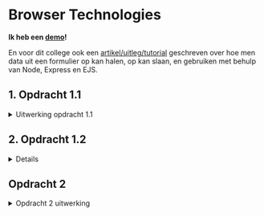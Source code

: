 # Browser Technologies

**Ik heb een [demo](https://browsertech-1920.herokuapp.com)!**

En voor dit college ook een [artikel/uitleg/tutorial](https://github.com/DanielvandeVelde/browser-technologies-1920/blob/master/tutorial/tutorial.md) geschreven over hoe men data uit een formulier op kan halen, op kan slaan, en gebruiken met behulp van Node, Express en EJS.

## 1. Opdracht 1.1

<details>
<summary>Uitwerking opdracht 1.1</summary>

Alle testen die ik uitvoer vinden plaats op een Windows computer met Google Chrome.

### Afbeeldingen

Afbeeldingen kunnen om verschillende redenen niet werken.  
Zo kan het zijn dat de gebruiker slecht internet heeft en daarom de afbeeldingen niet snel of goed inladen.  
Tevens kan de gebruiker ook last hebben van een firewall die deze afbeeldingen blokeren.  
Soms staan afbeeldingen in de CSS en wanneer deze niet goed geladen worden falen de afbeeldingen ook.  
Er zijn verschillende plug-ins die afbeeldingen kunnen blokkeren.  
De gebruiker kan natuurlijk ook slechtziend of blind zijn en gebruik maken van een screenreader. In dit geval zijn afbeeldingen an sich niet genoeg.  
De server waar de plaatjes op staan kan soms ook niet bereikbaar zijn, of providers kunnen rommelen met het optimaliseren van afbeeldingen die binnenkomen.  
De gebruiker kan natuurlijk ook zelf de afbeeldingen uit zetten in zijn of haar browser.

Afbeeldingen zijn in verschillende browsers op andere manieren uit te zetten.

- Firefox: `about:config` > `permission.default.image` > All images
- Chrome: Settings > Advanced > Content Settings > Do not show any images
- Safari: Develop > Disable Images

#### Marktplaats

<kbd>![Marktplaats](https://github.com/DanielvandeVelde/browser-technologies-1920/blob/master/images/IMG%20Marktplaats.png "Marktplaats")</kbd>

Marktplaats zonder afbeeldingen houdt aardig z’n vorm.  
Hier zouden makkelijk alt-texten kunnen staan met daarbij de titels of beschrijving.  
Advertenties laden echter wel gewoon.  
Natuurlijk zijn afbeeldingen erg belangrijk voor een website zoals Marktplaats, hier gaan ze naar mijn mening matig mee om.

#### NOS

<kbd>![NOS](https://github.com/DanielvandeVelde/browser-technologies-1920/blob/master/images/IMG%20NOS.png "NOS")</kbd>

De NOS zonder afbeeldingen is absoluut niet storend.  
Zonder de afbeeldingen mis je amper functionaliteit.  
Bepaalde dingen zijn niet volledig netjes uitgelijnd, bepaalde tags zijn blanco, maar niets storends.

#### YouTube

<kbd>![YouTube](https://github.com/DanielvandeVelde/browser-technologies-1920/blob/master/images/IMG%20YT.png "YouTube")</kbd>

YouTube heeft een goede oplossing gevonden.  
Hier maken zij namelijk gebruik van in-line .svg.  
Op deze manier laden alle/de meeste iconen zowel als hun logo uitstekend met de html mee.  
Ook al staan de afbeeldingen misschien uit.

### Javascript

Er zijn veel verschillende redenen waarom Javascript niet werkt.
Sommige gebruikers hebben javascript uitstaan, of blokkeren sommige javascript.  
Dit kan bijvoorbeeld door een ad-blocker of noscript browser plug-in.  
Ongeveer 0.2% van de gebruikers heeft Javascript uit staan.  
1% van de requests om Javascript op te halen falen.
En zelf giganten zoals Amazon webserver zijn wel eens niet bereikbaar en dan kan de Javascript niet geladen worden.  
Wat af en toe heel logisch en simpel lijkt, zoals de Wordpress WYSIWYG editor is zonder Javascript niet beschikbaar.

> “All your users are non-JS while they’re downloading your JS.”

     **- Jake Archibald**

#### 9292

<kbd>![9292](https://github.com/DanielvandeVelde/browser-technologies-1920/blob/master/images/JS%209292.png "9292")</kbd>

Omdat er geen Javascript is, is het onmogelijk om een route te plannen via 9292.  
Ze laten je echter gewoon alles invullen (zonder autocomplete) en geven je (nadat je op ‘plan reis’ klikt) een 500 statuscode melding (Internal Server Error)

#### Bijenkorf

<kbd>![Bijenkorf](https://github.com/DanielvandeVelde/browser-technologies-1920/blob/master/images/JS%20Bijenkorf.png "Bijenkorf")</kbd>

De Bijenkorf zonder Javascript zorgt er voor dat de gallerij onmogelijk te bedienen is.  
De afbeeldingen worden niet geladen en de knoppen werken niet.  
Dit kan natuurlijk makkelijk verholpen worden door alle afbeeldingen in te laden zowel als een scrollbalk.  
De gebruiker kan dan gewoon door de afbeeldingen heen scrollen.  
Deze kan je vervolgens met Javascript te verstoppen en te vervangen met deze wat nettere optie van knoppen en kleine afbeeldingen.

#### Blokker

<kbd>![Blokker](https://github.com/DanielvandeVelde/browser-technologies-1920/blob/master/images/JS%20Blokker.png "Blokker")</kbd>

Wanneer er op het winkelmandje gedrukt word verschijnt er niets.  
Helemaal niets.  
Natuurlijk is het hebben van wat placeholder content wel zo handig.  
Dit zouden zij kunnen doen door alvast een container te hebben met hier informatie er in, zoals ‘geen artikelen’ of ‘winkelmandje kan niet worden opgehaald’ en vervolgens deze met Javascript vervangen wanneer dit kan.

#### Buienradar

<kbd>![Buienradar](https://github.com/DanielvandeVelde/browser-technologies-1920/blob/master/images/JS%20Buienradar.png "Buienradar")</kbd>

Buienradar gaat aardig goed om met het niet hebben van Javascript.  
Er wordt enkel de eerste afbeelding ingeladen met de huidige tijd, deze hebben zij dus altijd klaar staan en wordt niet later met Javascript opgehaald.  
Hoewel de functionaliteit zoals de slider om het tijdstip te veranderen niet werkt, is het hebben van een indicatie door te zien wat de huidige weerssituatie is wel gewenst.  
Tevens heb je wel de mogelijkheid om de +3 en +24 uur situatie te zien.  
Het precieze scrubben naar een tijdstip of het hebben van een .gif animatie is er echter niet.

#### Google

<kbd>![Google](https://github.com/DanielvandeVelde/browser-technologies-1920/blob/master/images/JS%20google.png "Google")</kbd>

Verassend genoeg is Google zonder Javascript de circa 2011 Google.  
Alle knoppen en opties zijn er, in mijn mening overzichtelijker door de zwarte balk aangezien ze niet achter een extra klik zitten.  
Tevens is het zij-menu ook erg overzichtelijk, wederom omdat het geen opties verstopt.  
Misschien geen gek idee om Javascript uit te hebben staan op Google.

#### HvA

<kbd>![HvA](https://github.com/DanielvandeVelde/browser-technologies-1920/blob/master/images/JS%20HVA.png "HvA")</kbd>

De HvA is aardig goed met Progressive Enhancements.  
In plaats van bijvoorbeeld `<details>` te gebruiker (wat niet werkt op IE/Edge/Safari iOS trouwens) kiezen zij er voor om een <a> link te hebben waar je op moet klikken om de informatie te zien/uit te vouwen.  
Ik was dus erg geinteresseerd om te zien of deze informatie verborgen zou zijn als je Javascript uit heb staan.  
Tot mijn verassing is dit niet het geval, het verstoppen van de content wordt dus met Javascript gedaan zodat dit enkel gebeurd wanneer je ook Javascript heb om het weer te tonen.  
Dat is progressive Enhancement!

#### Thuisbezorgd

<kbd>![Thuisbezorgd](https://github.com/DanielvandeVelde/browser-technologies-1920/blob/master/images/JS%20Thuisbezorgd.png "Thuisbezorgd")</kbd>

Thuisbezorgd is niets zonder Javascript.  
De achtergrond afbeelding laadt niet in en het zoeken word gewoon genegeerd.  
Het was te verwachten, maar het is toch zonde.

#### YouTube

<kbd>![YouTube](https://github.com/DanielvandeVelde/browser-technologies-1920/blob/master/images/JS%20YT.png "YouTube")</kbd>

Een groot skelet.  
Waarschijnlijk omdat advertenties e.d. geleverd worden door middel van Javascript werkt heel YouTube niet zonder.  
Dit gaat dus niet meer om Progressive Enhancement maar meer over het leveren van een dienst, en dat je niet wilt dat mensen die dienst afnemen zonder te ‘betalen’  
HTML5 `<video>` is overigens uitstekend. Dit heeft ook een ingebouwde manier om een boodschap te leveren als iemand geen HMTL5 supporting browser heeft.  
Het `<video>` element kan zelfs door middel van Javascript gespeeld, gepauzeerd, groter (of kleiner, preload, muted, loop etc.) worden gemaakt.

</details>

## 2. Opdracht 1.2

<details>
<summary>Opdracht 1.2 uitwerking</summary>

### Inleiding

Voor deze applicatie heb ik mijn [WAFS opdracht](https://github.com/danielvandevelde/web-app-from-scratch-1920) bekeken.  
Waar ik wijzigingen kon maken heb ik dat natuurlijk gedaan, wanneer dit niet mogelijk was staat dit nog in de Todo beschreven die aan het eind van deze 8 features te vinden is.
De nieuwe variant met de wijzigingen zal ik binnenkort doorvoeren in m'n progressive web app.
Alle testen die ik uitvoer vinden plaats op een Windows computer met Google Chrome.

### Afbeeldingen

Afbeeldingen mogen iets kleiner zijn tom er voor te zorgen dat deze sneller laden.
Verder is het niet een heel groot probleem dat ik gebruik maak van een enkele achtergrond afbeelding.

### Custom Fonts

Ik maak gebruik van Roboto die ik inlaad door middel van de CSS.
Anders gaat deze over op een sans-serif of de default van de browser.
In principe dus niet een heel groot drama, gelukkig maar!

### Kleur

Ik dacht dat kleur mogelijk een probleem zou kunnen worden.  
De pagina zoals ik hem heb gemaakt is vrij donker.  
Hoewel ik dacht dat het in principe goed zichtbaar was zijn de zwarte teksten in het hoofdonderdeel van de homepagina, zowel als de groen en rode teksten volgende de Google Chrome Audit niet goed leesbaar.  
Ik zal dus even goed moeten kijken of ik de achtergrondkleur lichter kan maken en het contrast tussen deze twee kan verhogen.
Dit zal ook gelijk de leesbaarheid van de pagina verhogen.

### Muis/Trackpad

Ik had meerdere problemen met het navigeren door mijn applicatie met gebruik van een trackpad of de tab-functionaliteit.  
De `:focus`-state van het zoek/inputveld bovenaan de pagina is de enige die goed zichtbaar is op Firefox.
Chrome zet hier netjes een blauwe rand omheen, maar in standaard Firefox is dit iets waar ik aan kan werken.
Ik heb op de lijstitems wel een `:hover` op staan, wat maar eens bewijst dat ik absoluut niet heb nagedacht over accesibility en enkel over de muis.

### Breedband

De afbeeldingen zouden kleiner kunnen worden gemaakt.  
Niet alleen gebruik ik niet de volledige achtergrond afbeelding maar deze is ook nog eens veels te groot, en zou zeker kleiner kunnen worden gemaakt.
Ook kan ik alle Javascript-bestanden en CSS-bestanden minifyen, uglifyen en/of compressen. op deze manier maak ik de website een stuk sneller voor mensen met minder snel internet.

### Javascript

De applicatie features werken _niet_ zonder Javascript.
Natuurlijk is het mogelijk om alle Javascript serverside te houden maar zelfs dan loop ik tegen restricties.
Ik zou dus alles voor de hoofdpagina op de server kunnen ophalen en vervolgens serveren.
De grafieken die ik maak op de detailpagina zijn echter `<canvas>` elementen dus dit zou op een andere manier moeten.
De eerste oplossing die ik hier voor kan verzinnen is van de grafiek een `<svg>` te maken of om een andere manier een afbeelding te creeeren die ik kan plaatsen op de pagina.

### Cookies

Ik maak geen gebruik van cookies, misschien zou ik dit wel kunnen doen voor het wisselen van pagina's.

### Localstorage

Ik maak gebruik van localStorage maar meer omdat dit een requirement was van de Web-App-From-Scratch opdracht.
Persoonlijk zou ik deze het liefst aanpassen of volledig weghalen.

### Device Lab

Ik heb dit allemaal getest op [Browserstack](https://www.browserstack.com).  
Aangezien ik niet al deze interessante devices heb.  
Ook laat ik natuurlijk mijn falen zien ipv de devices en browsers waar het allemaal op werkt.
Ik kon daardoor niet makkelijk een inspector/console openen om te zien waar het precies fout ging, maar heb m'n best gedaan om te kijken wat er fout ging en de waarom te onderzoeken

<kbd>![IE11](https://github.com/DanielvandeVelde/browser-technologies-1920/blob/master/images/DL%20IE11.png "IE11")</kbd>

Op IE11 kom je een error tegen van back- & forward caching. Dit gebeurde alleen op de niet Windows 10 versie van IE11 (want blijkbaar zijn die verschillend).  
Dit heeft te maken met bepaalde browserinstellingen (compatability) en de gebruikte Javascript in de pagina.

Het is mij niet gelukt precies vast te stellen waar het aan ligt maar waarschijnlijk is het de localStorage die dingen probeert de cachen, Google en StackOverflow geven hier namelijk hele interessante antwoorden op zoals bepaalde `window.onload`, `caching images` en andere dingen die er voor zorgen dat ik het niet direct kan oplossen zonder er een (paar) uur over te zweten.
Al zou sowieso alles vastlopen door de arrow-functions die ik gebruik 😊

<kbd>![iPad Safari](https://github.com/DanielvandeVelde/browser-technologies-1920/blob/master/images/DL%20iPad%20Safari.png "iPad Safari")</kbd>

Op Safari loop ik ook tegen iets aan. Hier laadt namelijk alles goed, maar voert hij verder niets uit.  
Ik denk dat dit komt omdat ik een pre-2016 iPad gebruik (1-4, air, mini 1-4 en/of pro) die een iOS versie gebruikt van Chrome en Safari die geen arrow-functions ondersteund.

<kbd>![iPhone Safari](https://github.com/DanielvandeVelde/browser-technologies-1920/blob/master/images/DL%20iPhone%20Safari.png "iPhone Safari")</kbd>

Op elk klein scherm maar hier getest op een iPhone met Safari, is mijn website momenteel **veels** te klein.  
Ik ben onder de indruk hoe moeilijk het is om op de verschillende knoppen te drukken van niet alleen de navigatiebalk boven aan de pagina, maar ook de verschillende items in de lijst zelf.  
Dit is iets wat opgelost kan worden door in eerste instantie te werken met viewport relative heights, maar wat ik ook met mediaqueries zou kunnen oplossen.

<kbd>![WindowsPhone](https://github.com/DanielvandeVelde/browser-technologies-1920/blob/master/images/DL%20WindowsPhone.png "WindowsPhone")</kbd>

Op de allereerste Windows Phone waar ik op kon testen, de Nokia Lumia 520, is er ook van alles aan de hand.  
Hier zien we niet alleen dat de arrow-functions niet laden, de SVG wel beschikbaar is. Maar de CSS achtergrond-afbeelding + gradient die ik heb aangegeven niet werken.
Dit is dus ook een gevalletje van speciale CSS instellen (fallbacks werken niet want hij herkend de CSS dus wel) voor dit soort devices en natuurlijk; arrow-functions.

### Screenreader

Het testen met de screenreader ging niet super goed.
De verschillende lagen in de lijst met informatie er in die ik met een `<span>` gestijld staat maar gelukkig nog wel in de juiste volgorde word voorgelezen.
Daar zeg ik gelukkig bij, want het gaat in een snelheid waar ik misselijk van werd. Hoe snel de 'narrator' alles afraffelde van uur naar dag naar week door eerst het euro-teken uit te spreken, de volledige nummers en vervolgens de comma en alles wat daar achter kwam overweldigde mij wel.  
Hopelijk is dit iets wat je zelf kan instellen of iets waar je goed ik kan worden terwijl je het gebruikt, want ik weet helaas niet hoe je dit 'beter' kan maken.

Ik was ook niet in staat mijn `<h1>` te selecteren, wat iets was wat ik wel had verwacht wat voorgelezen werd terwijl je de pagina benaderde. Dat is iets wat ik op de detailpagina dus bijvoorbeeld wel in de titel moet zetten om duidelijk te maken op welke pagina je je bevind.

De detailpagina's zelf waren leeg.  
Omdat ik een canvas element gebruik om data te laten zien kon de screenreader dit niet voorlezen.  
Ik vraag me ook sowieso af hoe een screenreader een grafiek zou kunnen voorlezen en in mijn zoektocht op het internet heb ik helaas geen grafieken gevonden die voorleesbaar waren met een screenreader.  
De fallback echter zou een tabel zijn, die zijn zeker beschikbaar voor een screenreader en iets wat ook handig is voor mensen die geen Javascript aan hebben staan. [Wat het meerendeel van de screenreader gebruikers overigens wel heeft](https://a11yproject.com/posts/people-who-use-screen-readers-dont-use-javascript/)  
Ik kom er dus niet zo makelijk van af 😊

In de navigatiebalk heb ik op de detailpagina een pijl staan. Dit wordt natuurlijk niet voorgelezen door de screenreader. Maar wat mij verbaasde is dat de placeholder tekst van mijn input ook niet werd voorgelezen door de screenreader. Dit is dus de reden waarom wij labels hebben en waarom ik deze absoluut had moeten toevoegen.

### Overige accessibility

Mijn form-elementen hebben geen labels. Dit is best een interessante fout van mij. Tevens als het feit dat er geen clickable button is om te zoeken.
De links om mijn list-items heen hebben geen naam. Dit is volgens de accesibility list ook iets wat aangepast moet worden.
Er zitten lijsten in mijn lijst objecten. Dit is blijkbaar ook iets wat niet correct is.

### Todo

- [x] Labels & buttons voor searchbar
- [x] Content voor de `<a>`-items
- [x] Geen `<ul>` in de `<li>`'s
- [x] lokaal hosten en afbeeldingen kleiner gemaakt
- [x] Kleiner CSS-bestand zodat afbeeldingen e.d. sneller worden geladen
- [x] Contrast verhoogt tussen achtergrond- en textkleuren
- [x] Minified css
- [ ] Mobile-friendly
- [x] :focus-state duidelijker maken (mogelijk hetzelfde als :hover)
- [x] prebuilden van minify/uglify en compression van bestanden
- [ ] Geen arrow functions
- [x] fallback voor geen javascript

</details>

## Opdracht 2

<details>
<summary>Opdracht 2 uitwerking </summary>

### Use case

2. Ik wil mijn eigen t-shirt-met-nerdy-tekst kunnen ontwerpen, printen, opslaan en een volgende keer dat ik de site bezoek kunnen gebruiken.

De gebruiker kan verschillende dingen selecteren waaronder:

- Shirt kleur
- Hals
- Text
- Text kleur
- Patroon
- Patroon kleur

Vervolgens kan de gebruiker dit 'opslaan' waardoor dit allemaal in de URL komt te staan en de URL bewaard kan worden door deze bijvoorbeeld ergens op te slaan of toe te voegen aan de bladwijzer.
De gebruiker kan dit ook verzenden.
Op deze manier worden de ingevulde waardes gebruikt om een (afbeelding van een) t-shirt te genereren.

### HTML

<details>
<summary>Wireflow</summary>

<kbd>![Puur HTML](https://github.com/DanielvandeVelde/browser-technologies-1920/blob/master/images/UC%201.png "Puur HTML")</kbd>

</details>

#### Functies

- Formulier invullen en opslaan (via URL)
- Formulier opsturen naar server
- Vanuit de server genereren van t-shirt
- Opslaan van t-shirt-creator pagina om shirt te herladen
- Veranderen van data in URL om shirt te veranderen

En dat alles in puur HTML!

#### Semantiek

HTML is nu aardig semantisch en bovendien werkt de pure HTML versie uitstekend, waar ik best trots op ben.
Hier en daar gebruik ik wat `<br>`-etjes om de html leesbaar te maken in plaats van een lange horizontale rij aan radiobuttons en input vakken.

#### Input types

De hals & patroon-type zijn radio-buttons en worden dus gelukkig volledig ondersteund door alle browsers.

De verschillende kleuren die geselecteerd worden gebruiken `type="color"`.  
`<input type="color"` [wordt niet door alle browsers ondersteund](https://caniuse.com/#feat=mdn-html_elements_input_input-color).
Als dit het geval is dan wordt dit een `input type="text"`.
Color levert een kleur aan als hexidecimaal maar de `<svg>` accepteert ook html-kleuren.
Wanneer iemand dus het text inputveld ziet en daar 'blue' of 'goldenrod' intypt werkt het dus nog allemaal prima.
Als het echt niet word begrepen is de fallback zwart.

Momenteel is de `input type="text"` prima.
Wanneer er een te lange tekst wordt ingevuld dan loopt dit over het t-shirt heen.
Dit is iets wat ik mogelijk op de server nog kan veranderen voor pure HTML en wat ik anders met CSS&Javascript mogelijk kan oplossen door een maximum breedte mee te geven.

### CSS

Mooi gestyled, mogelijk aparte CSS voor script en `<noscript>`
Misschien met behulp van de checkboxes e.d. het shirt al laten zien voordat er op de knop geklikt wordt om 'm te versturen.
Print-stylesheet is ook een must

### HTML / CSS / Javascript

<details>
<summary>Wireflow CSS+Javascript</summary>

<kbd>![CSS+Javascript](https://github.com/DanielvandeVelde/browser-technologies-1920/blob/master/images/UC%203.png "CSS+Javascript")</kbd>

</details>

### To-do / Wishlist opdracht 2

- [x] Pure HTML core-features
- [x] CSS enhancement
- [ ] JS enhancement
- [x] Onderzoek feature detection
- [ ] Implementatie van feature detection onderzoek
- [ ] Browser testing
- [ ] Verbetering a.d.h.v. browser testing
  </details>
